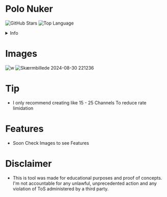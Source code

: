# Polo Nuker
![GitHub Stars](https://img.shields.io/github/stars/valdemarkid/Polo-Nuker?color=6d00c1&logo=github)
![Top Language](https://img.shields.io/github/languages/top/valdemarkid/Polo-Nuker?color=6d00c1)

<details>
  <summary>Info</summary>
  <ol>
    <li><a href="#Features">Features</a></li>
    <li><a href="#Tip">Tip</a></li>
    <li><a href="#Images">Images</a></li>
    <li><a href="#Disclaimer">Disclaimer</a></li>
  </ol>
</details>

# Images
![w](https://github.com/user-attachments/assets/1d245cd6-e5ad-4e0a-8c2a-2cbbf65aa334)
![Skærmbillede 2024-08-30 221236](https://github.com/user-attachments/assets/2383f64c-389b-4d07-9537-e429b673f9a3)

# Tip
- I only recommend creating like 15 - 25 Channels To reduce rate limidation

# Features
- Soon Check Images to see Features

# Disclaimer
- This is tool was made for educational purposes and proof of concepts. I'm not accountable for any unlawful, unprecedented action and any violation of ToS administered by a third party.


